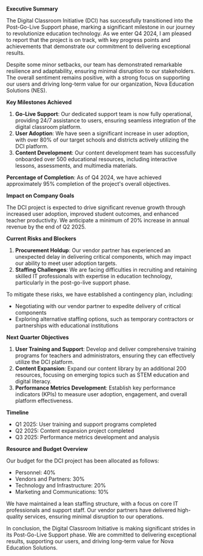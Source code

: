 **Executive Summary**

The Digital Classroom Initiative (DCI) has successfully transitioned into the Post-Go-Live Support phase, marking a significant milestone in our journey to revolutionize education technology. As we enter Q4 2024, I am pleased to report that the project is on track, with key progress points and achievements that demonstrate our commitment to delivering exceptional results.

Despite some minor setbacks, our team has demonstrated remarkable resilience and adaptability, ensuring minimal disruption to our stakeholders. The overall sentiment remains positive, with a strong focus on supporting our users and driving long-term value for our organization, Nova Education Solutions (NES).

**Key Milestones Achieved**

1. **Go-Live Support**: Our dedicated support team is now fully operational, providing 24/7 assistance to users, ensuring seamless integration of the digital classroom platform.
2. **User Adoption**: We have seen a significant increase in user adoption, with over 80% of our target schools and districts actively utilizing the DCI platform.
3. **Content Development**: Our content development team has successfully onboarded over 500 educational resources, including interactive lessons, assessments, and multimedia materials.

**Percentage of Completion**: As of Q4 2024, we have achieved approximately 95% completion of the project's overall objectives.

**Impact on Company Goals**

The DCI project is expected to drive significant revenue growth through increased user adoption, improved student outcomes, and enhanced teacher productivity. We anticipate a minimum of 20% increase in annual revenue by the end of Q2 2025.

**Current Risks and Blockers**

1. **Procurement Holdup**: Our vendor partner has experienced an unexpected delay in delivering critical components, which may impact our ability to meet user adoption targets.
2. **Staffing Challenges**: We are facing difficulties in recruiting and retaining skilled IT professionals with expertise in education technology, particularly in the post-go-live support phase.

To mitigate these risks, we have established a contingency plan, including:

* Negotiating with our vendor partner to expedite delivery of critical components
* Exploring alternative staffing options, such as temporary contractors or partnerships with educational institutions

**Next Quarter Objectives**

1. **User Training and Support**: Develop and deliver comprehensive training programs for teachers and administrators, ensuring they can effectively utilize the DCI platform.
2. **Content Expansion**: Expand our content library by an additional 200 resources, focusing on emerging topics such as STEM education and digital literacy.
3. **Performance Metrics Development**: Establish key performance indicators (KPIs) to measure user adoption, engagement, and overall platform effectiveness.

**Timeline**

* Q1 2025: User training and support programs completed
* Q2 2025: Content expansion project completed
* Q3 2025: Performance metrics development and analysis

**Resource and Budget Overview**

Our budget for the DCI project has been allocated as follows:

* Personnel: 40%
* Vendors and Partners: 30%
* Technology and Infrastructure: 20%
* Marketing and Communications: 10%

We have maintained a lean staffing structure, with a focus on core IT professionals and support staff. Our vendor partners have delivered high-quality services, ensuring minimal disruption to our operations.

In conclusion, the Digital Classroom Initiative is making significant strides in its Post-Go-Live Support phase. We are committed to delivering exceptional results, supporting our users, and driving long-term value for Nova Education Solutions.